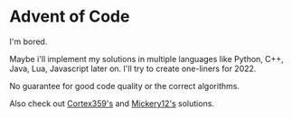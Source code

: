 # Advent of Code

I'm bored.

Maybe i'll implement my solutions in multiple languages like Python, C++, Java, Lua, Javascript later on.
I'll try to create one-liners for 2022.

No guarantee for good code quality or the correct algorithms.

Also check out [Cortex359's](https://github.com/cortex359/advent-of-code.2022) and 
[Mickery12's](https://github.com/Mickery12/Advent-of-Code) solutions.